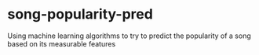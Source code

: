 # song-popularity-pred
Using machine learning algorithms to try to predict the popularity of a song based on its measurable features
